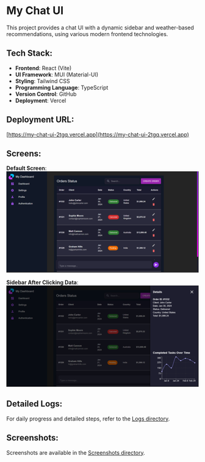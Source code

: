 # My Chat UI

This project provides a chat UI with a dynamic sidebar and weather-based recommendations, using various modern frontend technologies.

## Tech Stack:

- **Frontend**: React (Vite)
- **UI Framework**: MUI (Material-UI)
- **Styling**: Tailwind CSS
- **Programming Language**: TypeScript
- **Version Control**: GitHub
- **Deployment**: Vercel

## Deployment URL:

[https://my-chat-ui-2tgq.vercel.app](https://my-chat-ui-2tgq.vercel.app)

## Screens:

**Default Screen**:
![Default Sidebar](./screenshots/default-screen.png)

**Sidebar After Clicking Data**:
![Sidebar with Data](./screenshots/sidebar-with-data.png)

## Detailed Logs:

For daily progress and detailed steps, refer to the [Logs directory](./dev_logs/).

## Screenshots:

Screenshots are available in the [Screenshots directory](./screenshots/).
